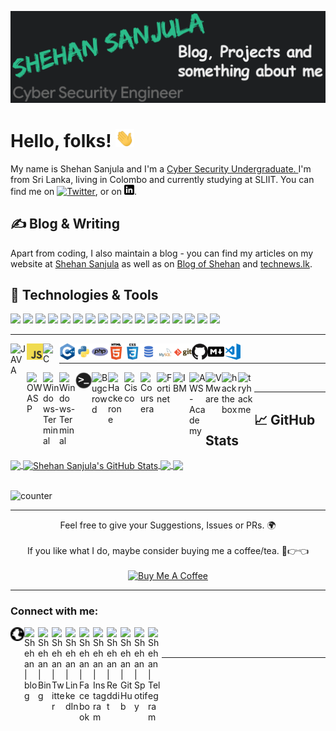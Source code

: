 <!-- READEME.me: Shehan Sanjula -->

[![Header](https://raw.githubusercontent.com/ShehanSanjula/ShehanSanjula/main/shehan%20github%20banner.png "Shehan's Portfolio Website")](https://shehansanjula.github.io/)

# Hello, folks! <img src="https://github.com/ShehanSanjula/ShehanSanjula/blob/main/wave.gif" width="30px">

My name is Shehan Sanjula and I'm a <u> Cyber Security Undergraduate. </u> I'm from Sri Lanka, living in Colombo and currently studying at SLIIT. You can find me on [![Twitter][1.2]][1],  or on [![LinkedIn][3.2]][3].

## &#x270d; Blog & Writing

Apart from coding, I also maintain a blog - you can find my articles on my website at [Shehan Sanjula](https://shehansanjula.github.io/) as well as on [Blog of Shehan](https://blog.shehansanjula.me) and [technews.lk](https://technews.lk/author/shehansanjula/).

## 🔧 Technologies & Tools

![](https://img.shields.io/badge/OS-Linux-informational?style=flat&logo=linux&logoColor=white&color=2bbc8a)
![](https://img.shields.io/badge/OS-Windows-informational?style=flat&logo=windows&logoColor=white&color=2bbc8a)
![](https://img.shields.io/badge/Shell-Bash-informational?style=flat&logo=gnu-bash&logoColor=white&color=2bbc8a)
![](https://img.shields.io/badge/Code-Python-informational?style=flat&logo=python&logoColor=white&color=2bbc8a)
![](https://img.shields.io/badge/Code-JavaScript-informational?style=flat&logo=javascript&logoColor=white&color=2bbc8a)
![](https://img.shields.io/badge/Sublime-Text-informational?style=flat&logo=sublime-text&logoColor=white&color=2bbc8a)
![](https://img.shields.io/badge/Visual-Studio-informational?style=flat&logo=visual-studio&logoColor=white&color=2bbc8a)
![](https://img.shields.io/badge/Virtual-Box-informational?style=flat&logo=virtualbox&logoColor=white&color=2bbc8a)
![](https://img.shields.io/badge/Wire-shark-informational?style=flat&logo=wireshark&logoColor=white&color=2bbc8a)
![](https://img.shields.io/badge/Editor-IntelliJ_IDEA-informational?style=flat&logo=intellij-idea&logoColor=white&color=2bbc8a)
![](https://img.shields.io/badge/Oracle-DB-informational?style=flat&logo=oracle&logoColor=white&color=2bbc8a)
![](https://img.shields.io/badge/Xampp-Server-informational?style=flat&logo=xampp&logoColor=white&color=2bbc8a)
![](https://img.shields.io/badge/Microsoft-SQL_Server-informational?style=flat&logo=microsoft-sql-server&logoColor=white&color=2bbc8a)
![](https://img.shields.io/badge/Microsoft-Office-informational?style=flat&logo=microsoft-office&logoColor=white&color=2bbc8a)
![](https://img.shields.io/badge/Microsoft-Azure-informational?style=flat&logo=microsoft-azure&logoColor=white&color=2bbc8a)
![](https://img.shields.io/badge/Adobe-Photoshop-informational?style=flat&logo=adobe-photoshop&logoColor=white&color=2bbc8a)
![](https://img.shields.io/badge/Adobe-Illustrator-informational?style=flat&logo=adobe-illustrator&logoColor=white&color=2bbc8a)

---

<img align="left" alt="JAVA" width="26px" src="https://simpleicons.org/icons/java.svg">
<img align="left" alt="JavaScript" width="26px" src="https://raw.githubusercontent.com/github/explore/80688e429a7d4ef2fca1e82350fe8e3517d3494d/topics/javascript/javascript.png" />
<img align="left" alt="C" width="26px" src="https://simpleicons.org/icons/c.svg">
<img align="left" alt="C++" width="26px" src="https://raw.githubusercontent.com/github/explore/80688e429a7d4ef2fca1e82350fe8e3517d3494d/topics/cpp/cpp.png">
<img align="left" alt="Python" width="26px" src="https://raw.githubusercontent.com/github/explore/80688e429a7d4ef2fca1e82350fe8e3517d3494d/topics/python/python.png">
<img align="left" alt="PHP" width="26px" src="https://raw.githubusercontent.com/github/explore/ccc16358ac4530c6a69b1b80c7223cd2744dea83/topics/php/php.png">
<img align="left" alt="HTML5" width="26px" src="https://raw.githubusercontent.com/github/explore/80688e429a7d4ef2fca1e82350fe8e3517d3494d/topics/html/html.png" />
<img align="left" alt="CSS3" width="26px" src="https://raw.githubusercontent.com/github/explore/80688e429a7d4ef2fca1e82350fe8e3517d3494d/topics/css/css.png" />
<img align="left" alt="SQL" width="26px" src="https://raw.githubusercontent.com/github/explore/80688e429a7d4ef2fca1e82350fe8e3517d3494d/topics/sql/sql.png" />
<img align="left" alt="MySQL" width="28px" src="https://raw.githubusercontent.com/github/explore/80688e429a7d4ef2fca1e82350fe8e3517d3494d/topics/mysql/mysql.png" />
<img align="left" alt="Git" width="28px" src="https://raw.githubusercontent.com/github/explore/80688e429a7d4ef2fca1e82350fe8e3517d3494d/topics/git/git.png" />
<img align="left" alt="GitHub" width="26px" src="https://raw.githubusercontent.com/github/explore/78df643247d429f6cc873026c0622819ad797942/topics/github/github.png" />
<img align="left" alt="Markdown" width="26px" src="https://raw.githubusercontent.com/github/explore/80688e429a7d4ef2fca1e82350fe8e3517d3494d/topics/markdown/markdown.png" />
<img align="left" alt="Visual Studio Code" width="26px" src="https://raw.githubusercontent.com/github/explore/80688e429a7d4ef2fca1e82350fe8e3517d3494d/topics/visual-studio-code/visual-studio-code.png" />

<br  />

---

<img align="left" alt="OWASP" width="26px" src="https://simpleicons.org/icons/owasp.svg" />
<img align="left" alt="Windows-Terminal" width="26px" src="https://simpleicons.org/icons/windowsterminal.svg" />
<img align="left" alt="Windows-Terminal" width="26px" src="https://simpleicons.org/icons/powershell.svg" />
<img align="left" alt="Terminal" width="26px" src="https://raw.githubusercontent.com/github/explore/80688e429a7d4ef2fca1e82350fe8e3517d3494d/topics/terminal/terminal.png" />
<img align="left" alt="Bugcrowd" width="26px" src="https://simpleicons.org/icons/bugcrowd.svg" />
<img align="left" alt="Hackerone" width="26px" src="https://simpleicons.org/icons/hackerone.svg" />
<img align="left" alt="Cisco" width="26px" src="https://simpleicons.org/icons/cisco.svg" />
<img align="left" alt="Coursera" width="26px" src="https://simpleicons.org/icons/coursera.svg" />
<img align="left" alt="Fortinet" width="26px" src="https://simpleicons.org/icons/fortinet.svg" />
<img align="left" alt="IBM" width="26px" src="https://simpleicons.org/icons/ibm.svg" />
<img align="left" alt="AWS-Academy" width="26px" src="https://simpleicons.org/icons/amazonaws.svg" />
<img align="left" alt="VMware" width="26px" src="https://simpleicons.org/icons/vmware.svg" />
<img align="left" alt="hackthebox" width="26px" src="https://simpleicons.org/icons/hackthebox.svg" />
<img align="left" alt="tryhackme" width="26px" src="https://simpleicons.org/icons/tryhackme.svg" />

<br  />

---

## &#x1f4c8; GitHub Stats

<a href="https://github.com/ShehanSanjula/ShehanSanjula">
  <img align="center" src="https://github-readme-stats-shehan.vercel.app/api/top-langs/?username=ShehanSanjula&count_private=true&title_color=ffffff&text_color=c9cacc&icon_color=2bbc8a&bg_color=1d1f21" />
</a>
<a href="https://github.com/ShehanSanjula/ShehanSanjula">
  <img align="center" src="https://github-readme-stats-shehan.vercel.app/api?username=ShehanSanjula&show_icons=true&line_height=27&count_private=true&title_color=ffffff&text_color=c9cacc&icon_color=2bbc8a&bg_color=1d1f21" alt="Shehan Sanjula's GitHub Stats" />
</a>

<a href="https://github.com/ShehanSanjula/shehansanjula.me-public-beta-release">
  <img align="center" src="https://github-readme-stats-shehan.vercel.app/api/pin/?username=ShehanSanjula&repo=shehansanjula.me-public-beta-release&title_color=ffffff&text_color=c9cacc&icon_color=2bbc8a&bg_color=1d1f21" />
</a>

<!-- If it wants to hide!! 
<a href="https://github.com/ShehanSanjula/ShehanSanjula">
  <img align="center" src="https://github-readme-stats.vercel.app/api/top-langs/?username=ShehanSanjula&hide=java,html&title_color=ffffff&text_color=c9cacc&icon_color=2bbc8a&bg_color=1d1f21" />
</a> -->

<a href="https://github.com/ShehanSanjula/Linux-Kernel-Exploits">
  <img align="center" src="https://github-readme-stats-shehan.vercel.app/api/pin/?username=ShehanSanjula&repo=Linux-Kernel-Exploits&title_color=ffffff&text_color=c9cacc&icon_color=2bbc8a&bg_color=1d1f21" />
</a>

<br  />
<br  />

![counter](https://encfj4mzyq9wi1l.m.pipedream.net)

---

<div align="center"> 
Feel free to give your Suggestions, Issues or PRs. 🌍 <br  /> <br  />
If you like what I do, maybe consider buying me a coffee/tea. 🥺👉👈
<br  /> <br  />
<a target="_blank" href="https://www.buymeacoffee.com/shehansanjula"> <img src="https://cdn.buymeacoffee.com/buttons/v2/default-red.png" alt="Buy Me A Coffee" width="120" > </a>
</div> 

---

### Connect with me: 

[<img align="left" alt="https://shehansanjula.github.io" width="22px" src="https://raw.githubusercontent.com/iconic/open-iconic/master/svg/globe.svg" />][website]
[<img align="left" alt="Shehan | blog" width="22px" src="https://cdn.jsdelivr.net/npm/simple-icons@4.18.0/icons/blogger.svg" />][blog]
[<img align="left" alt="Shehan | Bing" width="22px" src="https://cdn.jsdelivr.net/npm/simple-icons@4.18.0/icons/bing.svg" />][Bing]
[<img align="left" alt="Shehan | Twitter" width="22px" src="https://cdn.jsdelivr.net/npm/simple-icons@4.12.0/icons/twitter.svg" />][Twitter]
[<img align="left" alt="Shehan | LinkedIn" width="22px" src="https://cdn.jsdelivr.net/npm/simple-icons@v3/icons/linkedin.svg" />][LinkedIn]
[<img align="left" alt="Shehan | Facebook" width="22px" src="https://cdn.jsdelivr.net/npm/simple-icons@3.13.0/icons/facebook.svg" />][Facebook]
[<img align="left" alt="Shehan | Instagram" width="22px" src="https://cdn.jsdelivr.net/npm/simple-icons@v3/icons/instagram.svg" />][Instagram]
[<img align="left" alt="Shehan | Reddit" width="22px" src="https://cdn.jsdelivr.net/npm/simple-icons@4.12.0/icons/reddit.svg" />][Reddit]
[<img align="left" alt="Shehan | GitHub" width="22px" src="https://cdn.jsdelivr.net/npm/simple-icons@3.13.0/icons/github.svg" />][GitHub]
[<img align="left" alt="Shehan | Spotify" width="22px" src="https://cdn.jsdelivr.net/npm/simple-icons@3.13.0/icons/spotify.svg" />][Spotify]
[<img align="left" alt="Shehan | Telegram" width="22px" src="https://cdn.jsdelivr.net/npm/simple-icons@3.13.0/icons/telegram.svg" />][Telegram]

<br  />
<br  />

---

<!-- links to social media icons -->

[Website]: https://shehansanjula.github.io/
[blog]: https://blog.shehansanjula.me
[Facebook]: https://www.facebook.com/shehansanjula66
[Instagram]: https://www.instagram.com/shehansanjula66
[LinkedIn]: https://lk.linkedin.com/in/shehansanjula
[Twitter]: https://twitter.com/ShehanSanjula1
[GitHub]: https://github.com/ShehanSanjula
[Reddit]: https://www.reddit.com/user/shehansanjula
[Spotify]: https://open.spotify.com/user/ip9f60og0yurxj331vfr1gml1?si=5zcjAF1vSa-SeG4ma7-Bzg
[Bing]: https://www.bing.com/public/ShehanSanjula1
[Telegram]: https://t.me/shehansanjula


<!-- icons with padding -->

[1.1]: http://i.imgur.com/tXSoThF.png (twitter icon with padding)
[2.1]: http://i.imgur.com/0o48UoR.png (github icon with padding)

<!-- icons without padding -->

[1.2]: http://i.imgur.com/wWzX9uB.png (twitter icon without padding)
[2.2]: http://i.imgur.com/9I6NRUm.png (github icon without padding)
[3.2]: https://github.com/ShehanSanjula/ShehanSanjula/blob/main/linkedin-3-16.png (LinkedIn icon without padding)

<!-- links to your social media accounts -->

[1]: https://twitter.com/ShehanSanjula1
[2]: https://github.com/ShehanSanjula
[3]: https://lk.linkedin.com/in/shehansanjula

<!-- Resources -->

<!-- Icons: https://simpleicons.org/ -->

<!-- Icons: https://cdn.jsdelivr.net/ -->

<!-- Emojis: https://emojipedia.org/emoji/ -->

<!-- HTML Emojis: https://www.fileformat.info/index.htm -->

<!-- Shields: https://shields.io/ -->
